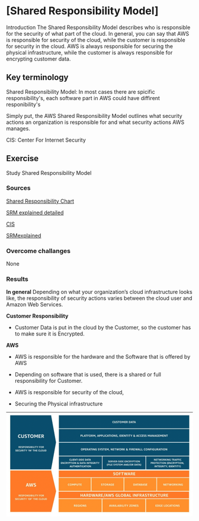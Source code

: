 # [Shared Responsibility Model]

Introduction
The Shared Responsibility Model describes who is responsible for the security of what part of the cloud. In general, you can say that AWS is responsible for security of the cloud, while the customer is responsible for security in the cloud. AWS is always responsible for securing the physical infrastructure, while the customer is always responsible for encrypting customer data.

## Key terminology

Shared Responsibility Model: In most cases there are spicific responsibility's, each software part in AWS could have diffirent responibility's 

Simply put, the AWS Shared Responsibility Model outlines what security actions an organization is responsible for and what security actions AWS manages. 

CIS: Center For Internet Security

## Exercise

Study Shared Responsibility Model 

### Sources

[Shared Responsibility Chart](https://pages.awscloud.com/apn-tv-authority-to-operate-ep-007.html?trk=apn-tv-carousel)

[SRM explained detailed](https://aws.amazon.com/compliance/shared-responsibility-model/)

[CIS](https://pages.awscloud.com/apn-tv-authority-to-operate-ep-003.html?trk=apn-tv-carousel)

[SRMexplained](https://www.youtube.com/watch?v=iODPCcQEPto)

### Overcome challanges
None

### Results

**In general**
Depending on what your organization’s cloud infrastructure looks like, the responsibility of security actions varies between the cloud user and Amazon Web Services.

**Customer Responsibility**
- Customer Data is put in the cloud by the Customer, so the customer has to make sure it is Encrypted.  

**AWS**
- AWS is responsible for the hardware and the Software that is offered by AWS
- Depending on software that is used, there is a shared or full responsibility for Customer. 


- AWS is responsible for security of the cloud,
- Securing the Physical infrastructure

![srm](../00_includes/SHaredResp.png)
